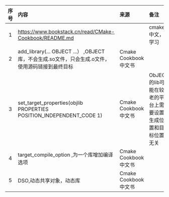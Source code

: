 | 序号 | 内容                                                                   | 来源                | 备注                                 | 类型           |
|:--:|:---------------------------------------------------------------------|:------------------|:-----------------------------------|:-------------|
| 1  | https://www.bookstack.cn/read/CMake-Cookbook/README.md               |                   | cmake中文，学习                         | book         |
| 2  | add_library(... OBJECT ...） ,OBJECT库，不会生成.so文件，只会生成.o文件，使用源码链接到最终目标  | Cmake Cookbook中文书 |                                    | tip          |
| 3  | set_target_properties(objlib PROPERTIES POSITION_INDEPENDENT_CODE 1) | Cmake Cookbook中文书 | ObJECT的lib可能在较老的平台上需要设置生成位置和目标位置无关 | tip          |
| 4  | target_compile_option ,为一个库增加编译选项                                    | Cmake Cookbook中文书 |                                    | tip          |
| 5  | DSO,动态共享对象，动态库                                                       | Cmake Cookbook中文书 |                                    | abbreviation |
